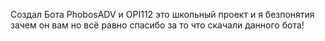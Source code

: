 Создал Бота PhobosADV и OPI112 это школьный проект и я безпонятия зачем он вам но всё равно спасибо за то что скачали данного бота!
